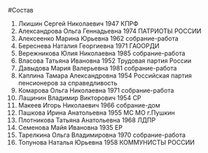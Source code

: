 #Состав
1. Лкишин Сергей Николаевич 1947 КПРФ
2. Александрова Ольга Геннадьевна 1974 ПАТРИОТЫ РОССИИ
3. Алексеенко Марина Юрьевна 1962 собрание-работа
4. Береснева Наталия Георгиевна 1971 ГАООРДИ
5. Вережникова Юлия Николаевна 1985 собрание-работа
6. Власова Татьяна Ивановна 1952 Трудовая партия России
7. Давыдова Мария Валерьевна 1981 собрание-работа
8. Каплина Тамара Александровна 1954 Российская партия пенсионеров за справедливость
9. Комарова Ольга Николаевна 1971 собрание-работа
10. Лащинин Владимир Викторович 1954 СР
11. Макеев Игорь Николаевич 1966 собрание-дом
12. Пашкова Ирина Анатольевна 1955 МС МО г.Пушкин
13. Плотникова Татьяна Анатольевна 1968 ЛДПР
14. Семенова Майя Ивановна 1935 ЕР
15. Тарелкина Ольга Владимировна 1970 собрание-работа
16. Топунова Наталья Юрьевна 1958 КОММУНИСТЫ РОССИИ
